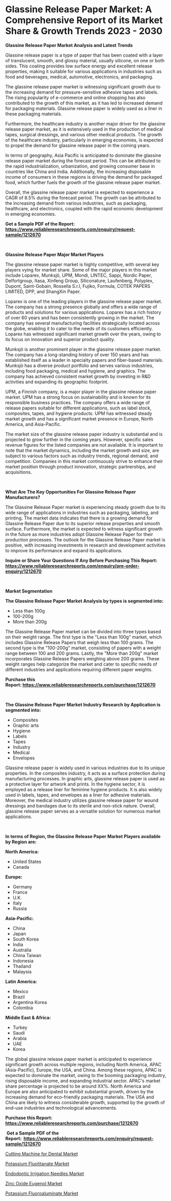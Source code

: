 <p><h1>Glassine Release Paper Market: A Comprehensive Report of its Market Share & Growth Trends 2023 - 2030</h1></p><p><strong>Glassine Release Paper Market Analysis and Latest Trends</strong></p>
<p><p>Glassine release paper is a type of paper that has been coated with a layer of translucent, smooth, and glossy material, usually silicone, on one or both sides. This coating provides low surface energy and excellent release properties, making it suitable for various applications in industries such as food and beverages, medical, automotive, electronics, and packaging.</p><p>The glassine release paper market is witnessing significant growth due to the increasing demand for pressure-sensitive adhesive tapes and labels. The rising popularity of e-commerce and online shopping has also contributed to the growth of this market, as it has led to increased demand for packaging materials. Glassine release paper is widely used as a liner in these packaging materials.</p><p>Furthermore, the healthcare industry is another major driver for the glassine release paper market, as it is extensively used in the production of medical tapes, surgical dressings, and various other medical products. The growth of the healthcare industry, particularly in emerging economies, is expected to propel the demand for glassine release paper in the coming years.</p><p>In terms of geography, Asia Pacific is anticipated to dominate the glassine release paper market during the forecast period. This can be attributed to the rapid industrialization, urbanization, and growing consumer base in countries like China and India. Additionally, the increasing disposable income of consumers in these regions is driving the demand for packaged food, which further fuels the growth of the glassine release paper market.</p><p>Overall, the glassine release paper market is expected to experience a CAGR of 8.5% during the forecast period. The growth can be attributed to the increasing demand from various industries, such as packaging, healthcare, and electronics, coupled with the rapid economic development in emerging economies.</p></p>
<p><strong>Get a Sample PDF of the Report:&nbsp; <a href="https://www.reliableresearchreports.com/enquiry/request-sample/1212670">https://www.reliableresearchreports.com/enquiry/request-sample/1212670</a></strong></p>
<p>&nbsp;</p>
<p><strong>Glassine Release Paper Major Market Players</strong></p>
<p><p>The glassine release paper market is highly competitive, with several key players vying for market share. Some of the major players in this market include Loparex, Munksjö, UPM, Mondi, LINTEC, Sappi, Nordic Paper, Delfortgroup, Itasa, Xinfeng Group, Siliconature, Laufenberg, Polyplex, Dupont, Saint-Gobain, Rossella S.r.l, Fujiko, Formula, COTEK PAPERS LIMITED, DPP, and ShangXin Paper.</p><p>Loparex is one of the leading players in the glassine release paper market. The company has a strong presence globally and offers a wide range of products and solutions for various applications. Loparex has a rich history of over 60 years and has been consistently growing in the market. The company has several manufacturing facilities strategically located across the globe, enabling it to cater to the needs of its customers efficiently. Loparex has witnessed significant market growth over the years, owing to its focus on innovation and superior product quality.</p><p>Munksjö is another prominent player in the glassine release paper market. The company has a long-standing history of over 150 years and has established itself as a leader in specialty papers and fiber-based materials. Munksjö has a diverse product portfolio and serves various industries, including food packaging, medical and hygiene, and graphics. The company has achieved consistent market growth by investing in R&D activities and expanding its geographic footprint.</p><p>UPM, a Finnish company, is a major player in the glassine release paper market. UPM has a strong focus on sustainability and is known for its responsible business practices. The company offers a wide range of release papers suitable for different applications, such as label stock, composites, tapes, and hygiene products. UPM has witnessed steady market growth and has a significant market presence in Europe, North America, and Asia-Pacific.</p><p>The market size of the glassine release paper industry is substantial and is projected to grow further in the coming years. However, specific sales revenue figures for the listed companies are not available. It is important to note that the market dynamics, including the market growth and size, are subject to various factors such as industry trends, regional demand, and competition. Companies in this market continuously strive to enhance their market position through product innovation, strategic partnerships, and acquisitions.</p></p>
<p>&nbsp;</p>
<p><strong>What Are The Key Opportunities For Glassine Release Paper Manufacturers?</strong></p>
<p><p>The Glassine Release Paper market is experiencing steady growth due to its wide range of applications in industries such as packaging, labeling, and printing. The market data indicates that there is a growing demand for Glassine Release Paper due to its superior release properties and smooth surface. Furthermore, the market is expected to witness significant growth in the future as more industries adopt Glassine Release Paper for their production processes. The outlook for the Glassine Release Paper market is positive, with increasing investments in research and development activities to improve its performance and expand its applications.</p></p>
<p><strong>Inquire or Share Your Questions If Any Before Purchasing This Report: <a href="https://www.reliableresearchreports.com/enquiry/pre-order-enquiry/1212670">https://www.reliableresearchreports.com/enquiry/pre-order-enquiry/1212670</a></strong></p>
<p>&nbsp;</p>
<p><strong>Market Segmentation</strong></p>
<p><strong>The Glassine Release Paper Market Analysis by types is segmented into:</strong></p>
<p><ul><li>Less than 100g</li><li>100-200g</li><li>More than 200g</li></ul></p>
<p><p>The Glassine Release Paper market can be divided into three types based on their weight range. The first type is the "Less than 100g" market, which includes Glassine Release Papers that weigh less than 100 grams. The second type is the "100-200g" market, consisting of papers with a weight range between 100 and 200 grams. Lastly, the "More than 200g" market incorporates Glassine Release Papers weighing above 200 grams. These weight ranges help categorize the market and cater to specific needs of different industries and applications requiring different paper weights.</p></p>
<p><strong>Purchase this Report:&nbsp;<a href="https://www.reliableresearchreports.com/purchase/1212670">https://www.reliableresearchreports.com/purchase/1212670</a></strong></p>
<p>&nbsp;</p>
<p><strong>The Glassine Release Paper Market Industry Research by Application is segmented into:</strong></p>
<p><ul><li>Composites</li><li>Graphic arts</li><li>Hygiene</li><li>Labels</li><li>Tapes</li><li>Industry</li><li>Medical</li><li>Envelopes</li></ul></p>
<p><p>Glassine release paper is widely used in various industries due to its unique properties. In the composites industry, it acts as a surface protection during manufacturing processes. In graphic arts, glassine release paper is used as a protective layer for artwork and prints. In the hygiene sector, it is employed as a release liner for feminine hygiene products. It is also widely used in labels, tapes, and envelopes as a liner for adhesive materials. Moreover, the medical industry utilizes glassine release paper for wound dressings and bandages due to its sterile and non-stick nature. Overall, glassine release paper serves as a versatile solution for numerous market applications.</p></p>
<p>&nbsp;</p>
<p><strong>In terms of Region, the Glassine Release Paper Market Players available by Region are:</strong></p>
<p>
    <p> <strong> North America: </strong>
        <ul>
            <li>United States</li>
            <li>Canada</li>
        </ul>
        </p> 
    <p> <strong> Europe: </strong>
        <ul>
            <li>Germany</li>
            <li>France</li>
            <li>U.K.</li>
            <li>Italy</li>
            <li>Russia</li>
        </ul>
        </p> 
    <p> <strong> Asia-Pacific: </strong>
        <ul>
            <li>China</li>
            <li>Japan</li>
            <li>South Korea</li>
            <li>India</li>
            <li>Australia</li>
            <li>China Taiwan</li>
            <li>Indonesia</li>
            <li>Thailand</li>
            <li>Malaysia</li>
        </ul>
        </p> 
    <p> <strong> Latin America: </strong>
        <ul>
            <li>Mexico</li>
            <li>Brazil</li>
            <li>Argentina Korea</li>
            <li>Colombia</li>
        </ul>
        </p> 
    <p> <strong> Middle East & Africa: </strong>
        <ul>
            <li>Turkey</li>
            <li>Saudi</li>
            <li>Arabia</li>
            <li>UAE</li>
            <li>Korea</li>
        </ul>
    </p>
    </p>
<p><p>The global glassine release paper market is anticipated to experience significant growth across multiple regions, including North America, APAC (Asia-Pacific), Europe, the USA, and China. Among these regions, APAC is expected to dominate the market, owing to the booming packaging industry, rising disposable income, and expanding industrial sector. APAC's market share percentage is projected to be around XX%. North America and Europe are also anticipated to exhibit substantial growth, driven by the increasing demand for eco-friendly packaging materials. The USA and China are likely to witness considerable growth, supported by the growth of end-use industries and technological advancements.</p></p>
<p><strong>Purchase this Report: <a href="https://www.reliableresearchreports.com/purchase/1212670">https://www.reliableresearchreports.com/purchase/1212670</a></strong></p>
<p>&nbsp;<strong>Get a Sample PDF of the Report:&nbsp;&nbsp;<a href="https://www.reliableresearchreports.com/enquiry/request-sample/1212670">https://www.reliableresearchreports.com/enquiry/request-sample/1212670</a></strong></p>
<p><strong></strong></p>
<p><p><a href="https://www.linkedin.com/pulse/cutting-machine-dental-market-challenges-opportunities-growth/">Cutting Machine for Dental Market</a></p><p><a href="https://medium.com/@kimwalker82/potassium-fluotitanate-market-size-growth-forecast-2023-2030-fa042d24ebfe">Potassium Fluotitanate Market</a></p><p><a href="https://www.linkedin.com/pulse/endodontic-irrigation-needles-market-insights-players-forecast/">Endodontic Irrigation Needles Market</a></p><p><a href="https://www.linkedin.com/pulse/zinc-oxide-eugenol-market-size-share-amp-trends-analysis/">Zinc Oxide Eugenol Market</a></p><p><a href="https://medium.com/@abdulkoss1954/potassium-fluoroaluminate-market-size-growth-forecast-2023-2030-c19249f52c0d">Potassium Fluoroaluminate Market</a></p></p>